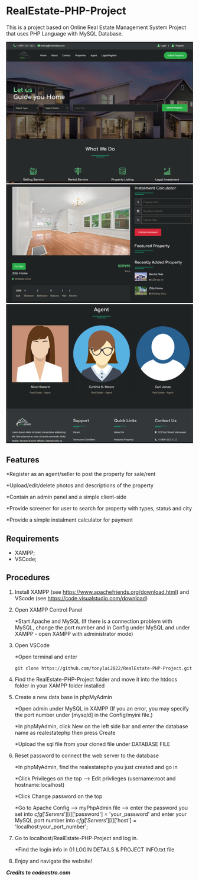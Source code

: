 # RealEstate-PHP-Project

This is a project based on Online Real Estate Management System Project that uses PHP Language with MySQL Database.

<img src="./images/screenshot1.PNG" style="border: 1px solid black; width: 600px">
<img src="./images/screenshot2.PNG" style="border: 1px solid black; width: 600px">
<img src="./images/screenshot3.PNG" style="border: 1px solid black; width: 600px">

## Features

   *Register as an agent/seller to post the property for sale/rent

   *Upload/edit/delete photos and descriptions of the property

   *Contain an admin panel and a simple client-side

   *Provide screener for user to search for property with types, status and city
   
   *Provide a simple instalment calculator for payment


## Requirements

- XAMPP;
- VSCode;

## Procedures

1. Install XAMPP (see https://www.apachefriends.org/download.html) and VScode (see https://code.visualstudio.com/download)

2. Open XAMPP Control Panel

   *Start Apache and MySQL (If there is a connection problem with MySQL, change the port number and in Config under MySQL and under XAMPP - open XAMPP with administrator mode)

3. Open VSCode

   *Open terminal and enter

      ```
      git clone https://github.com/tonylai2022/RealEstate-PHP-Project.git 
      ```

4. Find the RealEstate-PHP-Project folder and move it into the htdocs folder in your XAMPP folder installed

5. Create a new data base in phpMyAdmin

   *Open admin under MySQL in XAMPP (If you an error, you may specify the port number under [mysqld] in the Config/myini file.)

   *In phpMyAdmin, click New on the left side bar and enter the database name as realestatephp then press Create 

   *Upload the sql file from your cloned file under DATABASE FILE

6. Reset password to connect the web server to the database

   *In phpMyAdmin, find the realestatephp you just created and go in

   *Click Privileges on the top --> Edit privlieges (username:root and hostname:localhost)

   *Click Change password on the top

   *Go to Apache Config --> myPhpAdmin file --> enter the password you set into $cfg['Servers'][$i]['password'] = 'your_password' and enter your MySQL port number into $cfg['Servers'][$i]['host'] = 'localhost:your_port_number';

7. Go to localhost/RealEstate-PHP-Project and log in.

   *Find the login info in 01 LOGIN DETAILS & PROJECT INFO.txt file

8. Enjoy and navigate the website!

***Credits to codeastro.com***
